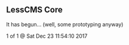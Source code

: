 LessCMS Core
------------

It has begun... (well, some prototyping anyway)

1 of 1 @ Sat Dec 23 11:54:10 2017
